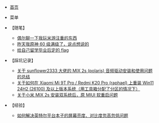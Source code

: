 - [首页](README.md)

- 菜单
- 【随笔】
  - [偶尔聊一下我玩米游注重的东西](偶尔聊一下我玩米游注重的东西.md)
  - [昨天我原神 60 级满级了，说点想说的](昨天我原神%2060%20级满级了，说点想说的.md)
  - [给自己留学毕业后定的 flag](给自己留学毕业后定的%20flag.md)
- 【踩坑记录】
  - [关于 sunflower2333 大佬的 MIX 2s (polaris) 音频驱动安装和使用问题的总结](关于%20sunflower2333%20大佬的%20MIX%202s%20(polaris)%20音频驱动安装和使用问题的总结.md)
  - [关于如何在 Xiaomi Mi 9T Pro / Redmi K20 Pro (raphael) 上重装 Win11 24H2 (26100) 及以上版本系统（用工具箱分配了分区的情况下）](关于如何在%20Xiaomi%20Mi%209T%20Pro%20或%20Redmi%20K20%20Pro%20(raphael)%20上装%20Win11%2024H2%20及以上版本系统（用工具箱分配了分区的情况下）.md)
  - [关于小米 MIX 2s 安装双系统后，原 MIUI 软重启问题](关于小米%20MIX%202s%20安装双系统后，原%20MIUI%20软重启问题.md)
- 【经验】
  - [如何解决英特尔平台本子的屏幕亮度、对比度忽高忽低问题](如何解决英特尔平台本子的屏幕亮度、对比度忽高忽低问题.md)
